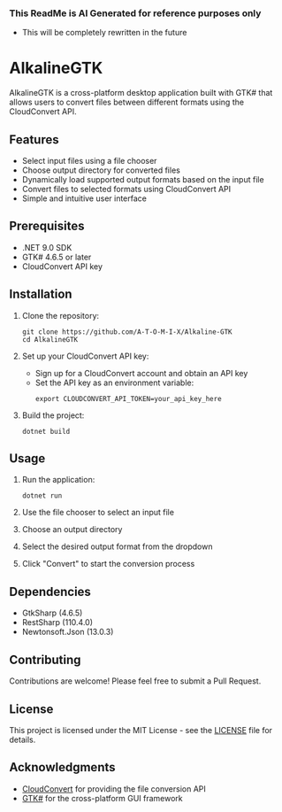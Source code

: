 ### This ReadMe is AI Generated for reference purposes only
- This will be completely rewritten in the future

# AlkalineGTK

AlkalineGTK is a cross-platform desktop application built with GTK# that allows users to convert files between different formats using the CloudConvert API.

## Features

- Select input files using a file chooser
- Choose output directory for converted files
- Dynamically load supported output formats based on the input file
- Convert files to selected formats using CloudConvert API
- Simple and intuitive user interface

## Prerequisites

- .NET 9.0 SDK
- GTK# 4.6.5 or later
- CloudConvert API key

## Installation

1. Clone the repository:
   ```
   git clone https://github.com/A-T-O-M-I-X/Alkaline-GTK
   cd AlkalineGTK
   ```

2. Set up your CloudConvert API key:
   - Sign up for a CloudConvert account and obtain an API key
   - Set the API key as an environment variable:
     ```
     export CLOUDCONVERT_API_TOKEN=your_api_key_here
     ```

3. Build the project:
   ```
   dotnet build
   ```

## Usage

1. Run the application:
   ```
   dotnet run
   ```

2. Use the file chooser to select an input file
3. Choose an output directory
4. Select the desired output format from the dropdown
5. Click "Convert" to start the conversion process

## Dependencies

- GtkSharp (4.6.5)
- RestSharp (110.4.0)
- Newtonsoft.Json (13.0.3)

## Contributing

Contributions are welcome! Please feel free to submit a Pull Request.

## License

This project is licensed under the MIT License - see the [LICENSE](LICENSE) file for details.

## Acknowledgments

- [CloudConvert](https://cloudconvert.com/) for providing the file conversion API
- [GTK#](https://github.com/GtkSharp/GtkSharp) for the cross-platform GUI framework
